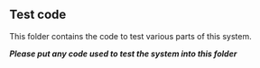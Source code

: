 ## Test code

This folder contains the code to test various parts of this system.

_**Please put any code used to test the system into this folder**_